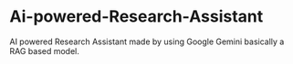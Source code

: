 # Ai-powered-Research-Assistant
AI powered Research Assistant made by using Google Gemini basically a RAG based model.
